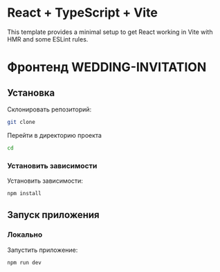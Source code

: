 # React + TypeScript + Vite

This template provides a minimal setup to get React working in Vite with HMR and some ESLint rules.

# Фронтенд WEDDING-INVITATION

## Установка

Склонировать репозиторий:

```bash
git clone 
```

Перейти в директорию проекта

```bash
cd 
```

### Установить зависимости
Установить зависимости:

```bash
npm install
```

## Запуск приложения

### Локально

Запустить приложение:
```bash
npm run dev
```
